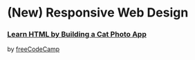 # (New) Responsive Web Design
### [Learn HTML by Building a Cat Photo App](https://www.freecodecamp.org/learn/2022/responsive-web-design/#learn-html-by-building-a-cat-photo-app)

by [freeCodeCamp](freecodecamp.org)
